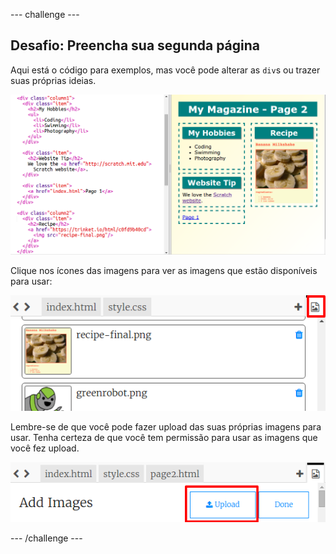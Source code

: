 \--- challenge \---

## Desafio: Preencha sua segunda página

Aqui está o código para exemplos, mas você pode alterar as `div`s ou trazer suas próprias ideias.

![screenshot](images/magazine-page2-challenge.png)

Clique nos ícones das imagens para ver as imagens que estão disponíveis para usar:

![screenshot](images/magazine-images.png)

Lembre-se de que você pode fazer upload das suas próprias imagens para usar. Tenha certeza de que você tem permissão para usar as imagens que você fez upload.

![screenshot](images/magazine-upload-images.png)

\--- /challenge \---